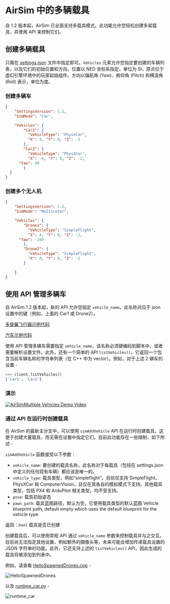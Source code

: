 # AirSim 中的多辆载具

自 1.2 版本起，AirSim 已全面支持多载具模式。此功能允许您轻松创建多架载具，并使用 API 来控制它们。


## 创建多辆载具

只需在 [settings.json](settings.md) 文件中指定即可。`Vehicles` 元素允许您指定要创建的车辆列表，以及它们的初始位置和方向。位置以 NED 坐标系指定，单位为 SI，原点位于虚幻引擎环境中的玩家起始组件。方向以偏航角 (Yaw)、俯仰角 (Pitch) 和横滚角 (Roll) 表示，单位为度。


### 创建多辆车

```json
{
	"SettingsVersion": 1.2,
	"SimMode": "Car",

	"Vehicles": {
		"Car1": {
		  "VehicleType": "PhysXCar",
		  "X": 4, "Y": 0, "Z": -2
		},
		"Car2": {
		  "VehicleType": "PhysXCar",
		  "X": -4, "Y": 0, "Z": -2,
      "Yaw": 90
		}
  }
}
```

### 创建多个无人机

```json
{
	"SettingsVersion": 1.2,
	"SimMode": "Multirotor",

	"Vehicles": {
		"Drone1": {
		  "VehicleType": "SimpleFlight",
		  "X": 4, "Y": 0, "Z": -2,
      "Yaw": -180
		},
		"Drone2": {
		  "VehicleType": "SimpleFlight",
		  "X": 8, "Y": 0, "Z": -2
		}

    }
}
```

## 使用 API 管理多辆车

自 AirSim 1.2 版本起，新的 API 允许您指定 `vehicle_name`。此名称对应于 json 设置中的键（例如，上面的 Car1 或 Drone2）。


[多旋翼飞行器示例代码](https://github.com/OpenHUTB/air/blob/main/PythonClient/multirotor/multi_agent_drone.py)

[汽车示例代码](https://github.com/OpenHUTB/air/blob/main/PythonClient/car/multi_agent_car.py)

使用 API 管理多辆车需要指定 `vehicle_name`，该名称必须硬编码到脚本中，或者需要解析设置文件。此外，还有一个简单的 API `listVehicles()`，它返回一个包含当前车辆名称的字符串列表（在 C++ 中为 vector）。例如，对于上述 2 辆车的设置 -

```python
>>> client.listVehicles()
['Car1', 'Car2']
```

### 演示

[![AirSimMultiple Vehicles Demo Video](images/demo_multi_vehicles.png)](https://youtu.be/35dgcuLuF5M)

### 通过 API 在运行时创建载具

在 AirSim 的最新主分支中，可以使用 `simAddVehicle` API 在运行时创建载具。这便于创建大量载具，而无需在设置中指定它们。目前此功能存在一些限制，如下所述 -


`simAddVehicle` 函数接受以下参数：

- `vehicle_name`: 要创建的载具名称，此名称对于每载具（包括在 settings.json 中定义的任何现有车辆）都应该是唯一的。 
- `vehicle_type`: 载具类型，例如“simpleflight”。目前仅支持 SimpleFlight、PhysXCar 和 ComputerVision，且仅在其各自的模拟模式下支持。其他载具类型，包括 PX4 和 ArduPilot 相关类型，均不受支持。 
- `pose`: 载具初始姿态
- `pawn_path`: 载具蓝图路径，默认为空，它使用载具类型的默认蓝图  Vehicle blueprint path, default empty wbich uses the default blueprint for the vehicle type

返回：`bool` 载具是否已创建

创建载具后，可以使用常规 API 通过 `vehicle_name` 参数来控制载具并与之交互。目前尚无法指定其他设置，例如额外的摄像头等，未来可能会增加传递载具设置的 JSON 字符串的功能。此外，它还支持上述的 `listVehicles()` API，因此生成的载具将被添加到列表中。


例如，请查看 [HelloSpawnedDrones.cpp](https://github.com/OpenHUTB/air/blob/main/HelloSpawnedDrones/HelloSpawnedDrones.cpp) -

![HelloSpawnedDrones](images/HelloSpawnedDrones.gif)

以及 [runtime_car.py](https://github.com/OpenHUTB/air/tree/main/PythonClient/car/runtime_car.py) -

![runtime_car](images/simAddVehicle_Car.gif)
